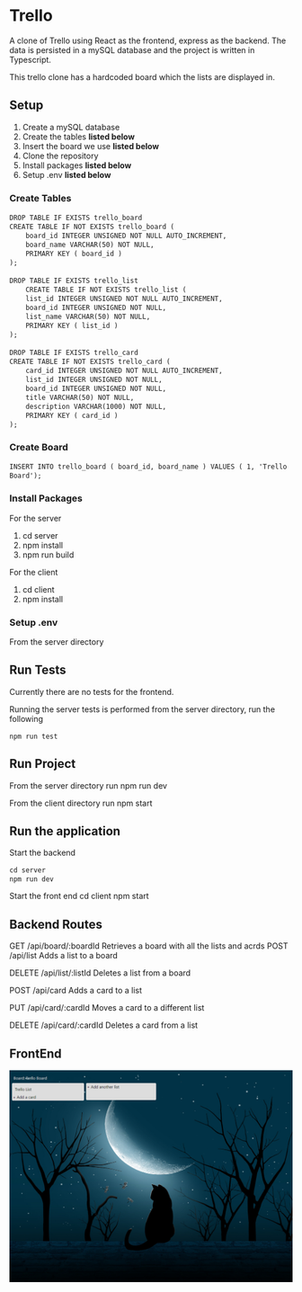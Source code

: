 # Trello

A clone of Trello using React as the frontend, express as the backend. The data is persisted in a mySQL database and the project is written in Typescript.

This trello clone has a hardcoded board which the lists are displayed in.

## Setup

1. Create a mySQL database
2. Create the tables **listed below**
3. Insert the board we use **listed below**
4. Clone the repository
5. Install packages **listed below**
6. Setup .env **listed below**

### Create Tables

    DROP TABLE IF EXISTS trello_board
    CREATE TABLE IF NOT EXISTS trello_board (
        board_id INTEGER UNSIGNED NOT NULL AUTO_INCREMENT,
        board_name VARCHAR(50) NOT NULL,
        PRIMARY KEY ( board_id )
    );

    DROP TABLE IF EXISTS trello_list
        CREATE TABLE IF NOT EXISTS trello_list (
        list_id INTEGER UNSIGNED NOT NULL AUTO_INCREMENT,
        board_id INTEGER UNSIGNED NOT NULL,
        list_name VARCHAR(50) NOT NULL,
        PRIMARY KEY ( list_id )
    );

    DROP TABLE IF EXISTS trello_card
    CREATE TABLE IF NOT EXISTS trello_card (
        card_id INTEGER UNSIGNED NOT NULL AUTO_INCREMENT,
        list_id INTEGER UNSIGNED NOT NULL,
        board_id INTEGER UNSIGNED NOT NULL,
        title VARCHAR(50) NOT NULL,
        description VARCHAR(1000) NOT NULL,
        PRIMARY KEY ( card_id )
    );

### Create Board

    INSERT INTO trello_board ( board_id, board_name ) VALUES ( 1, 'Trello Board');

### Install Packages

For the server

1. cd server
2. npm install
3. npm run build

For the client

1. cd client
2. npm install

### Setup .env

From the server directory

## Run Tests

Currently there are no tests for the frontend.

Running the server tests is performed from the server directory, run the following

    npm run test

## Run Project

From the server directory run
npm run dev

From the client directory run
npm start

## Run the application

Start the backend

    cd server
    npm run dev

Start the front end
cd client
npm start

## Backend Routes

GET /api/board/:boardId Retrieves a board with all the lists and acrds
POST /api/list Adds a list to a board

DELETE /api/list/:listId Deletes a list from a board

POST /api/card Adds a card to a list

PUT /api/card/:cardId Moves a card to a different list

DELETE /api/card/:cardId Deletes a card from a list

## FrontEnd

![Trello clone](/TrelloClone.PNG)

